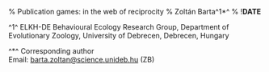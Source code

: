 % Publication games: in the web of reciprocity
% Zoltán Barta^1\*^
% !__DATE__

^1^ ELKH-DE Behavioural Ecology Research Group, Department of Evolutionary Zoology, University of Debrecen, Debrecen, Hungary

^\*^ Corresponding author  
Email: barta.zoltan@science.unideb.hu (ZB)

